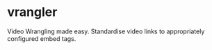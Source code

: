 vrangler
========

Video Wrangling made easy. Standardise video links to appropriately configured embed tags.
